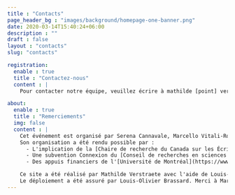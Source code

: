 ```yaml
---
title : "Contacts"
page_header_bg : "images/background/homepage-one-banner.png"
date: 2020-03-14T15:40:24+06:00
description : ""
draft : false
layout : "contacts"
slug: "contacts"

registration:
  enable : true
  title : "Contactez-nous"
  content : |
    Pour contacter notre équipe, veuillez écrire à mathilde [point] verstraete [acomercial] umontral [point] ca

about:
  enable : true
  title : "Remerciements"
  img: false
  content : | 
    Cet événement est organisé par Serena Cannavale, Marcello Vitali-Rosati, Elsa Bouchard & Mathilde Verstraete. 
    Son organisation a été rendu possible par : 
      - L'implication de la [Chaire de recherche du Canada sur les Écritures Numériques](https://www.ecrituresnumeriques.ca/fr/) (Université de Montréal) et du [Dipartimento Studi Umanistici](https://www.studiumanistici.unina.it/) (Université degli Studi di Napoli Federico II) ; 
      - Une subvention Connexion du [Conseil de recherches en sciences humaines (Canada)](https://www.sshrc-crsh.gc.ca/home-accueil-fra.aspx) ; 
      - Des appuis financiers de l'[Université de Montréal](https://www.umontreal.ca/), de la [FAS](https://fas.umontreal.ca/accueil/) (Faculté des Arts et des Sciences), du [CRIHN (Centre de recherche interuniversitaire sur les humanités numériques)](https://www.crihn.org/), du [GREN (Groupe de recherche sur les éditions critiques en contexte numérique)](https://gren.openum.ca/), du projet *Epigraphic Poetry in Ancient Campania* (PRIN PNRR 2022 -- Epigraphic Poetry in Ancient Campania -- COD. MUR P2022SFXHC), du projet *Reti* (PRIN 2022 -- RETI Rendering Texts and Images. Digital Scholarly Editions with Edition Visualization Technology -- P.I. Maria Cristina Rossi) et du *Ciclo di Seminari Ecdotica e interpretazione dei classici latini e greci: problemi di metodo in prospettiva interdisciplinare*. 

    Ce site a été réalisé par Mathilde Verstraete avec l'aide de Louis-Olivier Brassard, Roch Delannay & Margot Mellet, à partir d'un thème conçu par [Themefisher](https://themefisher.com/), développé par [Gethugothemes](https://gethugothemes.com/).  
    Le déploiement a été assuré par Louis-Olivier Brassard. Merci à Margot Mellet, Giulia Ferretti et Serena Cannavale pour leurs précieuses traductions et relectures, à Émile Caron et Yann Audin pour les visuels.
---
```

